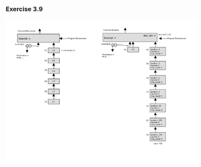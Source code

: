 ### Exercise 3.9
![environment](https://github.com/jonathantorres/bookshelf/blob/master/sicp-js/img/3.9.jpg)
